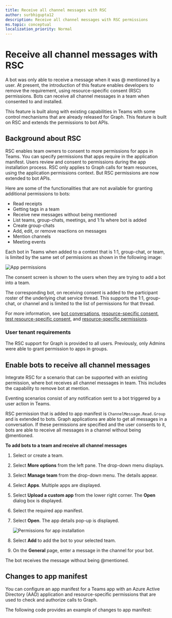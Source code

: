 ```yaml
---
title: Receive all channel messages with RSC
author: surbhigupta12
description: Receive all channel messages with RSC permissions
ms.topic: conceptual
localization_priority: Normal
---
```


# Receive all channel messages with RSC

A bot was only able to receive a message when it was @ mentioned by a user. At present, the introduction of this feature enables developers to remove the requirement, using resource-specific consent (RSC) permissions. Bots can receive all channel messages in a team when consented to and installed.

This feature is built along with existing capabilities in Teams with some control mechanisms that are already released for Graph. This feature is built on RSC and extends the permissions to bot APIs.

## Background about RSC

RSC enables team owners to consent to more permissions for apps in Teams. You can specify permissions that apps require in the application manifest. Users review and consent to permissions during the app installation process. RSC only applies to Graph calls for team resources, using the application permissions context. But RSC permissions are now extended to bot APIs.

Here are some of the functionalities that are not available for granting additional permissions to bots:

* Read receipts
* Getting tags in a team
* Receive new messages without being mentioned
* List teams, group-chats, meetings, and 1:1s where bot is added
* Create group-chats
* Add, edit, or remove reactions on messages
* Mention channels
* Meeting events

Each bot in Teams when added to a context that is 1:1, group-chat, or team, is limited by the same set of permissions as shown in the following image:

![App permissions](~/assets/images/bots/apppermissions.png)

The consent screen is shown to the users when they are trying to add a bot into a team.

The corresponding bot, on receiving consent is added to the participant roster of the underlying chat service thread. This supports the 1:1, group-chat, or channel and is limited to the list of permissions for that thread.

For more information, see [bot conversations](/bots/how-to/conversations/conversation-basics), [resource-specific consent](/resource-specific-consent), [test resource-specific consent](/graph-api/rsc/test-resource-specific-consent), and [resource-specific permissions](/graph-api/rsc/resource-specific-consent).

### User tenant requirements

The RSC support for Graph is provided to all users. Previously, only Admins were able to grant permission to apps in groups.

## Enable bots to receive all channel messages

Integrate RSC for a scenario that can be supported with an existing permission, where bot receives all channel messages in team. This includes the capability to remove bot at mention.

Eventing scenarios consist of any notification sent to a bot triggered by a user action in Teams.  

RSC permission that is added to app manifest is `ChannelMessage.Read.Group` and is extended to bots. Graph applications are able to get all messages in a conversation. If these permissions are specified and the user consents to it, bots are able to receive all messages in a channel without being @mentioned.

**To add bots to a team and receive all channel messages**

1. Select or create a team.
1. Select **More options** from the left pane. The drop-down menu displays.
1. Select **Manage team** from the drop-down menu. The details appear.
1. Select **Apps**. Multiple apps are displayed.
1. Select **Upload a custom app** from the lower right corner. The **Open** dialog box is displayed.
1. Select the required app manifest.
1. Select **Open**. The app details pop-up is displayed.

    ![Permissions for app installation](~/assets/images/bots/permissions.png)

1. Select **Add** to add the bot to your selected team.
1. On the **General** page, enter a message in the channel for your bot.

The bot receives the message without being @mentioned.

## Changes to app manifest

You can configure an app manifest for a Teams app with an Azure Active Directory (AAD) application and resource-specific permissions that are used to check and authorize calls to Graph.

The following code provides an example of changes to app manifest:

```json

```